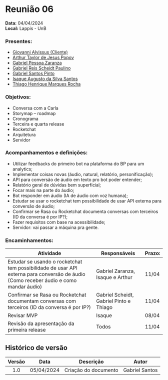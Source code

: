 # Reunião 06

**Data:** 04/04/2024  
**Local:** Lappis - UnB  

### Presentes:

- [Giovanni Alvissus (Cliente)](https://github.com/giovanni1106)  
- [Arthur Taylor de Jesus Popov](https://github.com/Eruel6)  
- [Gabriel Pessoa Zaranza](https://github.com/GZaranza)  
- [Gabriel Reis Scheidt Paulino](https://github.com/Gxaite)  
- [Gabriel Santos Pinto](https://github.com/GabrielSPinto)  
- [Isaque Augusto da Silva Santos](https://github.com/seraphritt)  
- [Thiago Henrique Marques Rocha](https://github.com/MarquesAerospace)  

### Objetivos:

- Conversa com a Carla  
- Storymap – roadmap  
- Cronograma  
- Terceira e quarta release  
- Rocketchat  
- Arquitetura  
- Servidor

### Acompanhamentos e definições:  

- Utilizar feedbacks do primeiro bot na plataforma do BP para um analytics;  
- Implementar coisas novas (áudio, natural, relatório, personificação);  
- API para conversão de áudio em texto pro bot poder entender;  
- Relatório geral de dúvidas bem superficial;  
- Focar mais na parte do áudio;  
- Bot responder em áudio (IA de áudio com voz humana);  
- Estudar se usar o rocketchat tem possibilidade de usar API externa para conversão de áudio;  
- Confirmar se Rasa ou Rocketchat documenta conversas com terceiros (ID da conversa é por IP?);  
- Fazer requisitos com base na acessibilidade;  
- Servidor: vai passar a máquina pra gente.  

### Encaminhamentos:

| Atividade                                                                              | Responsáveis                               | Prazo: |
|----------------------------------------------------------------------------------------|--------------------------------------------|--------|
| Estudar se usando o rocketchat tem possibilidade de usar API externa para conversão de áudio (Como receber áudio e como mandar áudio)               | Gabriel Zaranza, Isaque e Arthur          | 11/04  |
| Confirmar se Rasa ou Rocketchat documentam conversas com terceiros (ID da conversa é por IP?) | Gabriel Scheidt, Gabriel Pinto e Thiago | 11/04  |
| Revisar MVP                                                                            | Isaque                                     | 08/04  |
| Revisão da apresentação da primeira release                                           | Todos                                      | 11/04  |

## Histórico de versão

| Versão |    Data    |                       Descrição                       |      Autor       |
| :----: | :--------: | :---------------------------------------------------: | :--------------: |
|  1.0   | 05/04/2024 |           Criação do documento                        |  Gabriel Santos  |